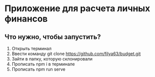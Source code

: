 # Приложение для расчета личных финансов

## Что нужно, чтобы запустить?
1. Открыть терминал
2. Ввести команду git clone https://github.com/filya63/budget.git
3. Зайти в папку, которую склонировали
4. Прописать npm i в терминале
5. Прописать npm run serve
